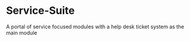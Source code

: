 # Service-Suite
A portal of service focused modules with a help desk ticket system as the main module
